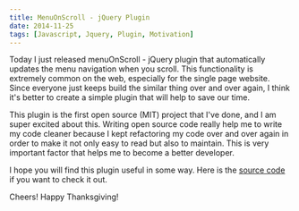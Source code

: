 ```yaml
---
title: MenuOnScroll - jQuery Plugin
date: 2014-11-25
tags: [Javascript, Jquery, Plugin, Motivation]
---
```


Today I just released menuOnScroll - jQuery plugin that automatically updates the menu
navigation when you scroll. This functionality is extremely common on the web,
especially for the single page website. <!--more-->
Since everyone just keeps build the similar thing over and over again, I think it's better to create a simple plugin that will help to save our time.

This plugin is the first open source (MIT) project that I've done, and I am
super excited about this. Writing open source code really help me to write my
code cleaner because I kept refactoring my code over and over again in order to
make it not only easy to read but also to maintain. This is very important
factor that helps me to become a better developer.

I hope you will find this plugin useful in some way. Here is the [source
code](https://github.com/pmkhoa/jquery-menuOnScroll) if you want to check it
out.

Cheers! Happy Thanksgiving!



